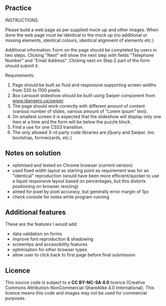 ## Practice 

INSTRUCTIONS

Please build a web page as per supplied mock-up and other images. When done the web page must be identical to the mock up (no additional or missing elements, identical colours, identical alignment of elements etc.)

Additional information:
Form on the page should be completed by users in two steps. Clicking "Next" will show the next step with fields "Telephone Number" and "Email Address". Clicking next on Step 2 part of the form should submit it.

Requirements:
1. Page should be built as fluid and responsive supporting screen widths from 320 to 1100 pixels.
2. Box carousel slideshow should be built using Swiper component from www.idangero.us/swiper
3. The page should work correctly with different amount of content (various number of slides, various amount of "Lorem ipsum" text).
4. On smallest screen it is expected that the slideshow will display only one item at a time and the form will be below the puzzle block.
5. Find a use for one CSS3 transition.
6. The only allowed 3-rd party code libraries are jQuery and Swiper. (no bootstrap, formwizards, etc.)

## Notes on solution

- optimised and tested on Chrome browser (current version)
- used fixed width layout as starting point as requirement was for an "identical" reproduction (would have been more efficient/quicker to use a liquid responsive layout based on percentages, but this  distorts positioning on browser resizing)
- aimed for pixel by pixel accuracy, but generally error margin of 1px
- check console for notes while program running

## Additional features

These are the features I would add:
- data validation on forms
- improve font reproduction & shadowing
- screentips and accessibility features
- optimisation for other browser types
- allow user to click back to first page before final submission

## Licence

This source code is subject to a **CC BY-NC-SA 4.0** licence (Creative Commons Attribution-NonCommercial-ShareAlike 4.0 International). This licence means this code and images may not be used for commercial purposes.
